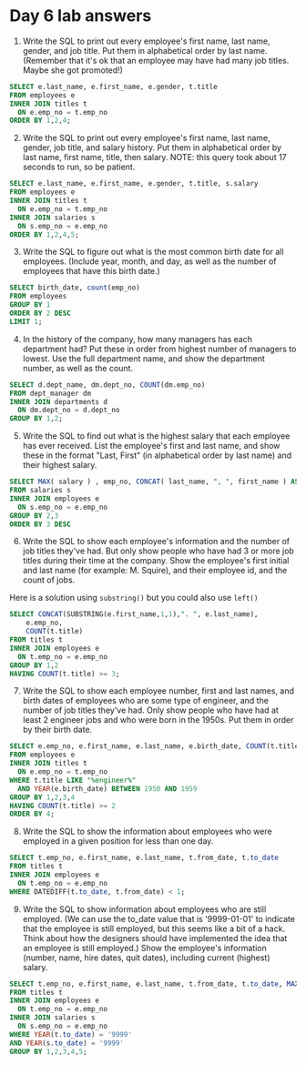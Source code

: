 # Day 6 lab answers

1. Write the SQL to print out every employee's first name, last name, gender, and job title. Put them in alphabetical order by last name. (Remember that it's ok that an employee may have had many job titles. Maybe she got promoted!)
```sql
SELECT e.last_name, e.first_name, e.gender, t.title 
FROM employees e 
INNER JOIN titles t 
  ON e.emp_no = t.emp_no
ORDER BY 1,2,4;
```

2. Write the SQL to print out every employee's first name, last name, gender, job title, and salary history. Put them in alphabetical order by last name, first name, title, then salary. NOTE: this query took about 17 seconds to run, so be patient.
```sql
SELECT e.last_name, e.first_name, e.gender, t.title, s.salary 
FROM employees e 
INNER JOIN titles t 
  ON e.emp_no = t.emp_no 
INNER JOIN salaries s 
  ON s.emp_no = e.emp_no 
ORDER BY 1,2,4,5;
```

3. Write the SQL to figure out what is the most common birth date for all employees. (Include year, month, and day, as well as the number of employees that have this birth date.)
```sql
SELECT birth_date, count(emp_no)
FROM employees
GROUP BY 1
ORDER BY 2 DESC 
LIMIT 1;
```

4. In the history of the company, how many managers has each department had? Put these in order from highest number of managers to lowest. Use the full department name, and show the department number, as well as the count.
```sql
SELECT d.dept_name, dm.dept_no, COUNT(dm.emp_no)
FROM dept_manager dm
INNER JOIN departments d
  ON dm.dept_no = d.dept_no
GROUP BY 1,2;
```

5. Write the SQL to find out what is the highest salary that each employee has ever received. List the employee's first and last name, and show these in the format "Last, First" (in alphabetical order by last name) and their highest salary.
```sql
SELECT MAX( salary ) , emp_no, CONCAT( last_name, ", ", first_name ) AS 'Name'
FROM salaries s
INNER JOIN employees e 
  ON s.emp_no = e.emp_no
GROUP BY 2,3
ORDER BY 3 DESC

```
6. Write the SQL to show each employee's information and the number of job titles they've had. But only show people who have had 3 or more job titles during their time at the company. Show the employee's first initial and last name (for example: M. Squire), and their employee id, and the count of jobs.

Here is a solution using ```substring()``` but you could also use ```left()```
```sql
SELECT CONCAT(SUBSTRING(e.first_name,1,1),". ", e.last_name), 
    e.emp_no,
    COUNT(t.title)
FROM titles t 
INNER JOIN employees e 
  ON t.emp_no = e.emp_no
GROUP BY 1,2
HAVING COUNT(t.title) >= 3;
```

7. Write the SQL to show each employee number, first and last names, and birth dates of employees who are some type of engineer, and the number of job titles they've had. Only show people who have had at least 2 engineer jobs and who were born in the 1950s. Put them in order by their birth date.
```sql
SELECT e.emp_no, e.first_name, e.last_name, e.birth_date, COUNT(t.title)
FROM employees e 
INNER JOIN titles t 
  ON e.emp_no = t.emp_no
WHERE t.title LIKE "%engineer%"
  AND YEAR(e.birth_date) BETWEEN 1950 AND 1959
GROUP BY 1,2,3,4
HAVING COUNT(t.title) >= 2
ORDER BY 4;
```
8. Write the SQL to show the information about employees who were employed in a given position for less than one day.
```sql
SELECT t.emp_no, e.first_name, e.last_name, t.from_date, t.to_date
FROM titles t
INNER JOIN employees e 
  ON t.emp_no = e.emp_no
WHERE DATEDIFF(t.to_date, t.from_date) < 1;
```

9. Write the SQL to show information about employees who are still employed. (We can use the to_date value that is '9999-01-01' to indicate that the employee is still employed, but this seems like a bit of a hack. Think about how the designers should have implemented the idea that an employee is still employed.) Show the employee's information (number, name, hire dates, quit dates), including current (highest) salary.
```sql
SELECT t.emp_no, e.first_name, e.last_name, t.from_date, t.to_date, MAX(s.salary)
FROM titles t
INNER JOIN employees e 
  ON t.emp_no = e.emp_no
INNER JOIN salaries s 
  ON s.emp_no = e.emp_no
WHERE YEAR(t.to_date) = '9999'
AND YEAR(s.to_date) = '9999'
GROUP BY 1,2,3,4,5;
```
